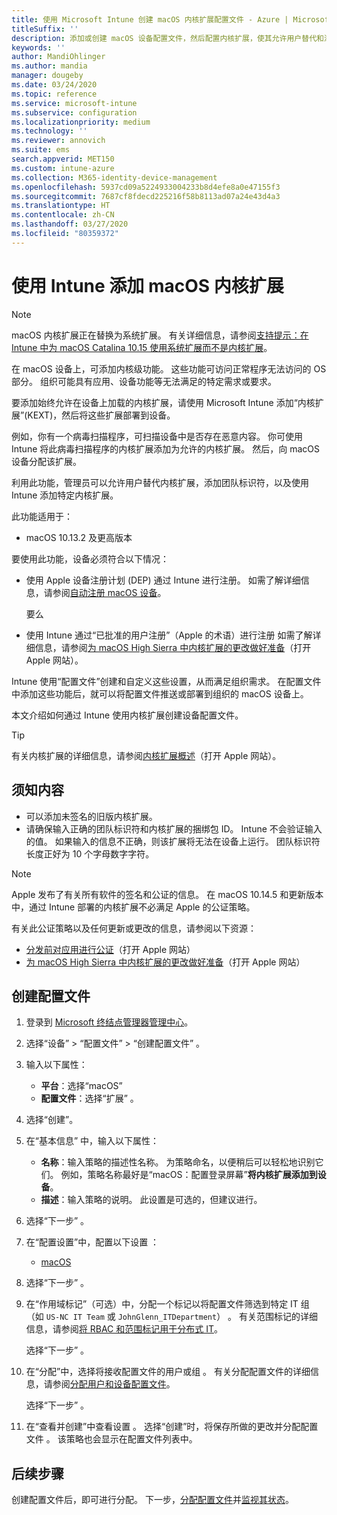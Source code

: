 ```yaml
---
title: 使用 Microsoft Intune 创建 macOS 内核扩展配置文件 - Azure | Microsoft Docs
titleSuffix: ''
description: 添加或创建 macOS 设备配置文件，然后配置内核扩展，使其允许用户替代和添加团队标识符以及 Microsoft Intune 中的捆绑包和团队标识符。
keywords: ''
author: MandiOhlinger
ms.author: mandia
manager: dougeby
ms.date: 03/24/2020
ms.topic: reference
ms.service: microsoft-intune
ms.subservice: configuration
ms.localizationpriority: medium
ms.technology: ''
ms.reviewer: annovich
ms.suite: ems
search.appverid: MET150
ms.custom: intune-azure
ms.collection: M365-identity-device-management
ms.openlocfilehash: 5937cd09a5224933004233b8d4efe8a0e47155f3
ms.sourcegitcommit: 7687cf8fdecd225216f58b8113ad07a24e43d4a3
ms.translationtype: HT
ms.contentlocale: zh-CN
ms.lasthandoff: 03/27/2020
ms.locfileid: "80359372"
---
```

# <a name="add-macos-kernel-extensions-in-intune"></a>使用 Intune 添加 macOS 内核扩展

> [!NOTE]
> macOS 内核扩展正在替换为系统扩展。 有关详细信息，请参阅[支持提示：在 Intune 中为 macOS Catalina 10.15 使用系统扩展而不是内核扩展](https://techcommunity.microsoft.com/t5/intune-customer-success/support-tip-using-system-extensions-instead-of-kernel-extensions/ba-p/1191413)。

在 macOS 设备上，可添加内核级功能。 这些功能可访问正常程序无法访问的 OS 部分。 组织可能具有应用、设备功能等无法满足的特定需求或要求。 

要添加始终允许在设备上加载的内核扩展，请使用 Microsoft Intune 添加“内核扩展”(KEXT)，然后将这些扩展部署到设备。

例如，你有一个病毒扫描程序，可扫描设备中是否存在恶意内容。 你可使用 Intune 将此病毒扫描程序的内核扩展添加为允许的内核扩展。 然后，向 macOS 设备分配该扩展。

利用此功能，管理员可以允许用户替代内核扩展，添加团队标识符，以及使用 Intune 添加特定内核扩展。

此功能适用于：

- macOS 10.13.2 及更高版本

要使用此功能，设备必须符合以下情况：

- 使用 Apple 设备注册计划 (DEP) 通过 Intune 进行注册。 如需了解详细信息，请参阅[自动注册 macOS 设备](../enrollment/device-enrollment-program-enroll-macos.md)。

  要么

- 使用 Intune 通过“已批准的用户注册”（Apple 的术语）进行注册 如需了解详细信息，请参阅[为 macOS High Sierra 中内核扩展的更改做好准备](https://support.apple.com/en-us/HT208019)（打开 Apple 网站）。

Intune 使用“配置文件”创建和自定义这些设置，从而满足组织需求。 在配置文件中添加这些功能后，就可以将配置文件推送或部署到组织的 macOS 设备上。

本文介绍如何通过 Intune 使用内核扩展创建设备配置文件。

> [!TIP]
> 有关内核扩展的详细信息，请参阅[内核扩展概述](https://developer.apple.com/library/archive/documentation/Darwin/Conceptual/KernelProgramming/Extend/Extend.html)（打开 Apple 网站）。

## <a name="what-you-need-to-know"></a>须知内容

- 可以添加未签名的旧版内核扩展。
- 请确保输入正确的团队标识符和内核扩展的捆绑包 ID。 Intune 不会验证输入的值。 如果输入的信息不正确，则该扩展将无法在设备上运行。 团队标识符长度正好为 10 个字母数字字符。 

> [!NOTE]
> Apple 发布了有关所有软件的签名和公证的信息。 在 macOS 10.14.5 和更新版本中，通过 Intune 部署的内核扩展不必满足 Apple 的公证策略。
>
> 有关此公证策略以及任何更新或更改的信息，请参阅以下资源：
>
> - [分发前对应用进行公证](https://developer.apple.com/documentation/security/notarizing_your_app_before_distribution)（打开 Apple 网站） 
> - [为 macOS High Sierra 中内核扩展的更改做好准备](https://support.apple.com/en-us/HT208019)（打开 Apple 网站）

## <a name="create-the-profile"></a>创建配置文件

1. 登录到 [Microsoft 终结点管理器管理中心](https://go.microsoft.com/fwlink/?linkid=2109431)。
2. 选择“设备”   > “配置文件”   > “创建配置文件”  。
3. 输入以下属性：

    - **平台**：选择“macOS” 
    - **配置文件**：选择“扩展”  。

4. 选择“创建”。 
5. 在“基本信息”  中，输入以下属性：

    - **名称**：输入策略的描述性名称。 为策略命名，以便稍后可以轻松地识别它们。 例如，策略名称最好是“macOS：配置登录屏幕”**将内核扩展添加到设备**。
    - **描述**：输入策略的说明。 此设置是可选的，但建议进行。

6. 选择“下一步”  。

7. 在“配置设置”中，配置以下设置  ：

    - [macOS](kernel-extensions-settings-macos.md)

8. 选择“下一步”  。
9. 在“作用域标记”（可选）中，分配一个标记以将配置文件筛选到特定 IT 组（如 `US-NC IT Team` 或 `JohnGlenn_ITDepartment`）  。 有关范围标记的详细信息，请参阅[将 RBAC 和范围标记用于分布式 IT](../fundamentals/scope-tags.md)。

    选择“下一步”  。

10. 在“分配”中，选择将接收配置文件的用户或组  。 有关分配配置文件的详细信息，请参阅[分配用户和设备配置文件](device-profile-assign.md)。

    选择“下一步”  。

11. 在“查看并创建”中查看设置  。 选择“创建”时，将保存所做的更改并分配配置文件  。 该策略也会显示在配置文件列表中。

## <a name="next-steps"></a>后续步骤

创建配置文件后，即可进行分配。 下一步，[分配配置文件](device-profile-assign.md)并[监视其状态](device-profile-monitor.md)。
